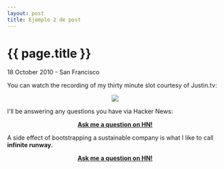 ```yaml
---
layout: post
title: Ejemplo 2 de post
---
```


{{ page.title }}
================

<p class="meta">18 October 2010 - San Francisco</p>

You can watch the recording of my thirty minute slot courtesy of Justin.tv:

<center><a href="http://www.justin.tv/c3oorg/b/272031754"><img src="http://img.skitch.com/20101018-p9ux9isde8m64ht8wertuytxfd.jpg" /></a></center>

I'll be answering any questions you have via Hacker News:

<center><b><a href="http://news.ycombinator.com/item?id=1804443">Ask me a question on HN!</a></b></center>

A side effect of bootstrapping a sustainable company is what I like to call <b>infinite runway.</b> 

<center><b><a href="http://news.ycombinator.com/item?id=1804443">Ask me a question on HN!</a></b></center>
